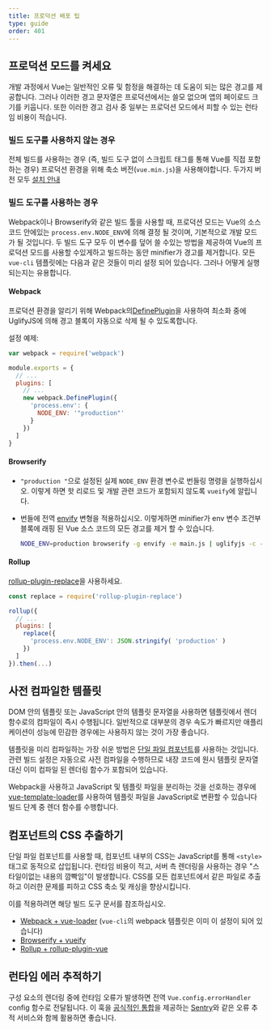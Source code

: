 ```yaml
---
title: 프로덕션 배포 팁
type: guide
order: 401
---
```


## 프로덕션 모드를 켜세요

개발 과정에서 Vue는 일반적인 오류 및 함정을 해결하는 데 도움이 되는 많은 경고를 제공합니다. 그러나 이러한 경고 문자열은 프로덕션에서는 쓸모 없으며 앱의 페이로드 크기를 키웁니다. 또한 이러한 경고 검사 중 일부는 프로덕션 모드에서 피할 수 있는 런타임 비용이 적습니다.

### 빌드 도구를 사용하지 않는 경우

전체 빌드를 사용하는 경우 (즉, 빌드 도구 없이 스크립트 태그를 통해 Vue를 직접 포함하는 경우) 프로덕션 환경을 위해 축소 버전(`vue.min.js`)을 사용해야합니다. 두가지 버전 모두 [설치 안내](installation.html#Direct-lt-script-gt-Include)

### 빌드 도구를 사용하는 경우

Webpack이나 Browserify와 같은 빌드 툴을 사용할 때, 프로덕션 모드는 Vue의 소스 코드 안에있는 `process.env.NODE_ENV`에 의해 결정 될 것이며, 기본적으로 개발 모드가 될 것입니다. 두 빌드 도구 모두 이 변수를 덮어 쓸 수있는 방법을 제공하여 Vue의 프로덕션 모드를 사용할 수있게하고 빌드하는 동안 minifier가 경고를 제거합니다. 모든 `vue-cli` 템플릿에는 다음과 같은 것들이 미리 설정 되어 있습니다. 그러나 어떻게 실행되는지는 유용합니다.

#### Webpack

프로덕션 환경을 알리기 위해 Webpack의[DefinePlugin](https://webpack.js.org/plugins/define-plugin/)을 사용하여 최소화 중에 UglifyJS에 의해 경고 블록이 자동으로 삭제 될 수 있도록합니다.

설정 예제:


``` js
var webpack = require('webpack')

module.exports = {
  // ...
  plugins: [
    // ...
    new webpack.DefinePlugin({
      'process.env': {
        NODE_ENV: '"production"'
      }
    })
  ]
}
```

#### Browserify

- `"production "`으로 설정된 실제 `NODE_ENV` 환경 변수로 번들링 명령을 실행하십시오. 이렇게 하면 핫 리로드 및 개발 관련 코드가 포함되지 않도록 `vueify`에 알립니다.

- 번들에 전역 [envify](https://github.com/hughsk/envify) 변형을 적용하십시오. 이렇게하면 minifier가 env 변수 조건부 블록에 래핑 된 Vue 소스 코드의 모든 경고를 제거 할 수 있습니다.

  ``` bash
  NODE_ENV=production browserify -g envify -e main.js | uglifyjs -c -m > build.js
  ```

#### Rollup

[rollup-plugin-replace](https://github.com/rollup/rollup-plugin-replace)을 사용하세요.

``` js
const replace = require('rollup-plugin-replace')

rollup({
  // ...
  plugins: [
    replace({
      'process.env.NODE_ENV': JSON.stringify( 'production' )
    })
  ]
}).then(...)
```

## 사전 컴파일한 템플릿


DOM 안의 템플릿 또는 JavaScript 안의 템플릿 문자열을 사용하면 템플릿에서 렌더 함수로의 컴파일이 즉시 수행됩니다. 일반적으로 대부분의 경우 속도가 빠르지만 애플리케이션이 성능에 민감한 경우에는 사용하지 않는 것이 가장 좋습니다.

템플릿을 미리 컴파일하는 가장 쉬운 방법은 [단일 파일 컴포넌트](single-file-components.html)를 사용하는 것입니다. 관련 빌드 설정은 자동으로 사전 컴파일을 수행하므로 내장 코드에 원시 템플릿 문자열 대신 이미 컴파일 된 렌더링 함수가 포함되어 있습니다.

Webpack을 사용하고 JavaScript 및 템플릿 파일을 분리하는 것을 선호하는 경우에 [vue-template-loader](https://github.com/ktsn/vue-template-loader)를 사용하여 템플릿 파일을 JavaScript로 변환할 수 있습니다 빌드 단계 중 렌더 함수를 수행합니다.

## 컴포넌트의 CSS 추출하기

단일 파일 컴포넌트를 사용할 때, 컴포넌트 내부의 CSS는 JavaScript를 통해 `<style>`태그로 동적으로 삽입됩니다. 런타임 비용이 적고, 서버 측 렌더링을 사용하는 경우 "스타일이없는 내용의 깜빡임"이 발생합니다. CSS를 모든 컴포넌트에서 같은 파일로 추출하고 이러한 문제를 피하고 CSS 축소 및 캐싱을 향상시킵니다.

이를 적용하려면 해당 빌드 도구 문서를 참조하십시오.

- [Webpack + vue-loader](http://vue-loader.vuejs.org/en/configurations/extract-css.html) (`vue-cli`의 webpack 템플릿은 이미 이 설정이 되어 있습니다)
- [Browserify + vueify](https://github.com/vuejs/vueify#css-extraction)
- [Rollup + rollup-plugin-vue](https://vuejs.github.io/rollup-plugin-vue/#/en/2.3/?id=custom-handler)

## 런타임 에러 추적하기

구성 요소의 렌더링 중에 런타임 오류가 발생하면 전역 `Vue.config.errorHandler` config 함수로 전달됩니다. 이 훅을 [공식적인 통합](https://sentry.io/for/vue/)을 제공하는 [Sentry](https://sentry.io)와 같은 오류 추적 서비스와 함께 활용하면 좋습니다.
